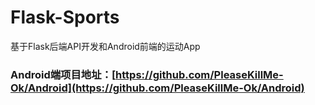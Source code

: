 # Flask-Sports
基于Flask后端API开发和Android前端的运动App

### Android端项目地址：[https://github.com/PleaseKillMe-Ok/Android](https://github.com/PleaseKillMe-Ok/Android)
